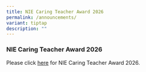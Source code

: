 ```yaml
---
title: NIE Caring Teacher Award 2026
permalink: /announcements/
variant: tiptap
description: ""
---
```

<h3><strong>NIE Caring Teacher Award 2026</strong></h3>
<p>Please click <a href="https://www.cta.nie.edu.sg/" rel="noopener nofollow" target="_blank">here</a> for
NIE Caring Teacher Award 2026.</p>